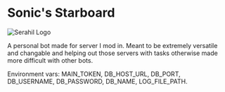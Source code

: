 # Sonic's Starboard

![Serahil Logo](https://cdn.discordapp.com/avatars/700857077672706120/3436b2471afc77f3fdf6579ddd32deec.png?size=256)

A personal bot made for server I mod in. Meant to be extremely versatile and changable and helping out those servers with tasks otherwise made more difficult with other bots.

Environment vars: MAIN_TOKEN, DB_HOST_URL, DB_PORT, DB_USERNAME, DB_PASSWORD, DB_NAME, LOG_FILE_PATH.
